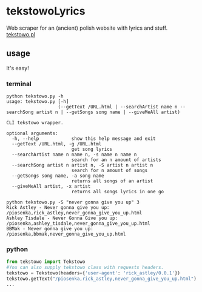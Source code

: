 # tekstowoLyrics

Web scraper for an (ancient) polish website with lyrics and stuff.
[tekstowo.pl](http://www.tekstowo.pl/)

## usage

It's easy!

### terminal

```shell
python tekstowo.py -h
usage: tekstowo.py [-h]
                   (--getText /URL.html | --searchArtist name n --searchSong artist n | --getSongs song name | --giveMeAll artist)

CLI tekstowo wrapper.

optional arguments:
  -h, --help            show this help message and exit
  --getText /URL.html, -g /URL.html
                        get song lyrics
  --searchArtist name n name n, -s name n name n
                        search for an n amount of artists
  --searchSong artist n artist n, -S artist n artist n
                        search for n amount of songs
  --getSongs song name, -a song name
                        returns all songs of an artist
  --giveMeAll artist, -x artist
                        returns all songs lyrics in one go
```                  

```shell
python tekstowo.py -S "never gonna give you up" 3
Rick Astley - Never gonna give you up: /piosenka,rick_astley,never_gonna_give_you_up.html
Ashley Tisdale - Never Gonna Give you up: /piosenka,ashley_tisdale,never_gonna_give_you_up.html
BBMak - Never gonna give you up: /piosenka,bbmak,never_gonna_give_you_up.html
```

### python

```python
from tekstowo import Tekstowo
#You can also supply tekstowo class with requests headers.
tekstowo = Tekstowo(headers={'user-agent': 'rick_astley/0.0.1'})
tekstowo.getText("/piosenka,rick_astley,never_gonna_give_you_up.html")
...
```
